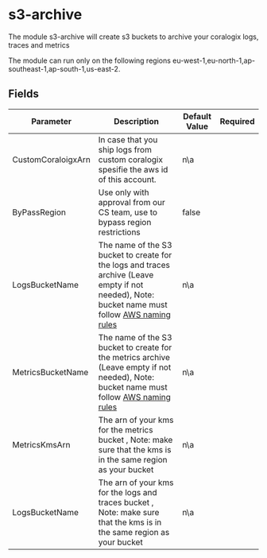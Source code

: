 # s3-archive

The module s3-archive will create s3 buckets to archive your coralogix logs, traces and metrics

The module can run only on the following regions eu-west-1,eu-north-1,ap-southeast-1,ap-south-1,us-east-2.

## Fields

| Parameter | Description | Default Value | Required |
|---|---|---|---|
| CustomCoraloigxArn | In case that you ship logs from custom coralogix spesifie the aws id of this account. | n\a | |
| ByPassRegion | Use only with approval from our CS team, use to bypass region restrictions | false | |
| LogsBucketName | The name of the S3 bucket to create for the logs and traces archive (Leave empty if not needed), Note: bucket name must follow [AWS naming rules](https://docs.aws.amazon.com/AmazonS3/latest/userguide/bucketnamingrules.html) | n\a | |
| MetricsBucketName | The name of the S3 bucket to create for the metrics archive (Leave empty if not needed), Note: bucket name must follow [AWS naming rules](https://docs.aws.amazon.com/AmazonS3/latest/userguide/bucketnamingrules.html) | n\a | |
| MetricsKmsArn | The arn of your kms for the metrics bucket , Note: make sure that the kms is in the same region as your bucket | n\a | |
| LogsBucketName | The arn of your kms for the logs and traces bucket , Note: make sure that the kms is in the same region as your bucket | n\a | |